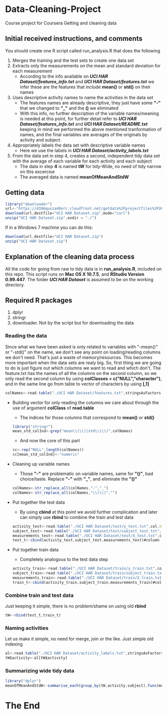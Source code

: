 # Data-Cleaning-Project
Course project for Coursera Getting and cleaning data
## Initial received instructions, and comments
You should create one R script called run_analysis.R that does the following

1. Merges the training and the test sets to create one data set
2. Extracts only the measurements on the mean and standard deviation for each measurement
    * According to the info available on ***UCI HAR Dataset/features_info.txt*** and ***UCI HAR Dataset/features.txt*** we infer these are the features that include **mean()** or **std()** on their names
3. Uses descriptive activity names to name the activities in the data set
    * The features names are already descriptive, they just have some **"-"** that we changed to **"_"** and the **()**  we eliminated
    * With this info, no further description of the variable names/meaning is needed at this point, for further detail refer to ***UCI HAR Dataset/features_info.txt*** and ***UCI HAR Dataset/README.txt*** keeping in mind we performed the above mentioned tranformation of names, and the final variables are averages of the originals by activity and subject.
4. Appropriately labels the data set with descriptive variable names
    * Here we use the labels in ***UCI HAR Dataset/activity_labels.txt***
5. From the data set in step 4, creates a second, independent tidy data set with the average of each variable for each activity and each subject
    * The data in step **4** is named **tW** for tidy-Wide, no need of tidy narrow on this excercise
    * The averaged data is named **meanOfMeanAndStdW**
	
## Getting data
```javascript
library("downloader")
url<-"https://d396qusza40orc.cloudfront.net/getdata%2Fprojectfiles%2FUCI%20HAR%20Dataset.zip"
download(url,destfile="UCI HAR Dataset.zip",mode="curl")
unzip("UCI HAR Dataset.zip",exdir = "./")
```
If in a Windows 7 machine you can do this:
```javascript
download(url,destfile="UCI HAR Dataset.zip")
unzip("UCI HAR Dataset.zip")
```

## Explanation of the cleaning data process 
All the code for going from raw to tidy data is in **run_analysis.R**, included on this repo. This script runs on **Mac OS X 10.7.5**, and **RStudio Version 0.99.447**. The folder ***UCI HAR Dataset*** is assumed to be on the working directory. 
## Required R packages
1. dplyr
2. stringr
3. downloader. Not by the script but for downloading the data

### Reading the data
Since what we have been asked is only related to variables with "-mean()" or "-std()" on the name, we don't see any point on loading/reading columns we don't need. That's just a waste of memory/resources. This becomes more important when the data sets are realy big. So, first thing we are going to do is just figure out which columns we want to read and which don't.
The feature.txt has the names of all the columns on the second column, so we only read the second column by using **colClasses = c("NULL","character")**, and in the same line go from table to vector of characters by using **[,1]**
```javascript
colNames<-read.table("./UCI HAR Dataset/features.txt",stringsAsFactors = FALSE,colClasses = c("NULL","character"))[,1]
```
- Building vector for only reading the columns we care about through the use of argument **colClass** of **read.table**

    - The indices for those columns that correspond to **mean()** or **std()**
    ```javascript
    library("stringr")
    mean_std_colInd<-grep("mean\\(\\)|std\\(\\)",colNames)
    ```
    - And now the core of this part
    ```javascript
    cc<-rep("NULL",length(colNames))
    cc[mean_std_colInd]<-"numeric"
    ```
- Cleaning up variable names
    - Those **"-"** are problematic on variable names, same for **"()"**, bad choice/taste. Replace **"-"** with **"_"**, and eliminate the **"()"** 
    ```javascript
    colNames<-str_replace_all(colNames,"-","_")
    colNames<-str_replace_all(colNames,"\\(\\)","")
    ```
- Put together the test data
    - By using **cbind** at this point we avoid further complication and later can simply use **rbind** to combine the train and test data
    ```javascript
    activity_test<-read.table("./UCI HAR Dataset/test/y_test.txt",col.names = c("activity"))
    subject_test<-read.table("./UCI HAR Dataset/test/subject_test.txt",col.names = c("subject"))
    measurements_test<-read.table("./UCI HAR Dataset/test/X_test.txt",col.names = colNames,colClasses = cc)
    test_t<-cbind(activity_test,subject_test,measurements_test)#column bind the 3 tables
    ```
- Put together train data
    - Completely analogous to the test data step
    ```javascript
    activity_train<-read.table("./UCI HAR Dataset/train/y_train.txt",col.names = c("activity"))
    subject_train<-read.table("./UCI HAR Dataset/train/subject_train.txt",col.names = c("subject"))
    measurements_train<-read.table("./UCI HAR Dataset/train/X_train.txt",col.names = colNames,colClasses = cc)
    train_t<-cbind(activity_train,subject_train,measurements_train)#column bind the 3 tables
    ```
    
### Combine train and test data
Just keeping it simple, there is no problem/shame on using old **rbind** 
```javascript
tW<-rbind(test_t,train_t)
```
### Naming activities
Let us make it simple, no need for merge, join or the like. Just simple old indexing
```javascript
al<-read.table("./UCI HAR Dataset/activity_labels.txt",stringsAsFactors = FALSE,colClasses =c("NULL","character"))[,1]
tW$activity<-al[tW$activity]
```
### Summarizing wide tidy data
```javascript
library("dplyr")
meanOfMeanAndStdW<-summarise_each(group_by(tW,activity,subject),funs(mean))
```
# The End
